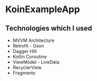 # KoinExampleApp

## Technologies which I used

* MVVM Architecture
* Retrofit - Gson
* Dagger Hilt
* Kotlin Coroutine
* ViewModel - LiveData
* RecyclerView
* Fragments
